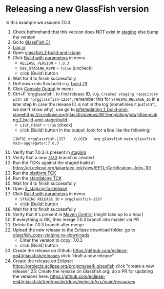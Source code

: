# Releasing a new GlassFish version

In this example we assume 7.0.3.

1. Check beforehand that this version does NOT exist in [staging](https://jakarta.oss.sonatype.org/content/repositories/staging/org/glassfish/main/distributions/glassfish/) else bump the version
2. Go to [GlassFish CI](https://ci.eclipse.org/glassfish/)
3. [Log in](https://ci.eclipse.org/glassfish/login?from=%2Fglassfish%2F)
4. Open [glassfish_1-build-and-stage](https://ci.eclipse.org/glassfish/view/GlassFish/job/glassfish_1-build-and-stage/)
5. Click [Build with parameters](https://ci.eclipse.org/glassfish/view/GlassFish/job/glassfish_1-build-and-stage//build) in menu 
    - `RELEASE_VERSION` = `7.0.3`
    - `USE_STAGING_REPO` = `false` (uncheck)
    - click [Build] button
6. Wait for it to finish successfully
7. Drill down into this build e.g. [build 79](https://ci.eclipse.org/glassfish/view/GlassFish/job/glassfish_1-build-and-stage/79/)
8. Click [Console Output](https://ci.eclipse.org/glassfish/view/GlassFish/job/glassfish_1-build-and-stage/79/console) in menu
9. Ctrl+F 'orgglassfish', to find release ID, e.g. `Created staging repository with ID "orgglassfish-1230"`, remember this for `STAGING_RELEASE_ID` in a later step
   In case the release ID is not in the log (sometimes it just isn't, we don't know why), use
   go to [jsftemplating_1_build-and-stage]()https://ci.eclipse.org/glassfish/view/JSFTemplating/job/jsftemplating_1_build-and-stage/build
    - `LIST_FIRST` = `true` (check)
    - click [Build] button
   In the output, look for a line like the following:
   ```
   [INFO] orgglassfish-1257    CLOSED   org.glassfish.main:glassfish-main-aggregator:7.0.3
   ```
10. Verify that 7.0.3 is present in [staging](https://jakarta.oss.sonatype.org/content/repositories/staging/org/glassfish/main/distributions/glassfish/)
11. Verify that a new [7.0.3](https://github.com/eclipse-ee4j/glassfish/tree/7.0.3-BRANCH) branch is created 
12. Run the TCKs against the staged build at https://ci.eclipse.org/jakartaee-tck/view/EFTL-Certification-Jobs-10/
13. Run the [platform TCK](https://ci.eclipse.org/jakartaee-tck/view/EFTL-Certification-Jobs-10/job/10/job/eftl-jakartaeetck-run-100/)
14. Run the [standalone TCK](https://ci.eclipse.org/jakartaee-tck/view/EFTL-Certification-Jobs-10/job/eftl-jakartaeetck-run-standalone/)
15. Wait for it to finish successfully
16. Open [3_staging-to-release](https://ci.eclipse.org/glassfish/view/JSFTemplating/job/jsftemplating_3_staging-to-release/)
17. Click [Build with parameters](https://ci.eclipse.org/glassfish/view/JSFTemplating/job/jsftemplating_3_staging-to-release/build) in menu
    - `STAGING_RELEASE_ID` = `orgglassfish-1257`
    - click [Build] button
18. Wait for it to finish successfully
19. Verify that it's present in [Maven Central](https://repo1.maven.org/maven2/org/glassfish/jakarta.faces/) (might take up to a hour)
20. If everything is OK, then merge 7.0.3 branch into master via PR
21. Delete the 7.0.3 branch after merge
22. Upload the new release to the Eclipse download folder. 
    go to [glassfish_copy-staging-to-downloads](https://ci.eclipse.org/glassfish/view/GlassFish/job/glassfish_copy-staging-to-downloads/build?delay=0sec)
    - Enter the version to copy; 7.0.3
    - click [Build] button 
23. Create the release on Github: https://github.com/eclipse-ee4j/glassfish/releases click "draft a new release"
24. Create the release on Eclipse: https://projects.eclipse.org/projects/ee4j.glassfish click "create a new release"
25: Create the release on Glassfish.org: do a PR for updating the versions here: https://github.com/eclipse-ee4j/glassfish/tree/master/docs/website/src/main/resources



